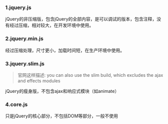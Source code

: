### 1.jquery.js
jQuery的非压缩版，包含jQuery的全部内容，是可以调试的版本，包含注释，没有经过压缩，相对较大，在开发环境中使用。

### 2.jquery.min.js
经过压缩处理，尺寸更小，加载时间短，在生产环境中使用。

### 3.jquery.slim.js

>官网这样描述: you can also use the slim build, which excludes the ajax and effects modules

jQuery的瘦身版，不包含ajax和响应式模块（如animate）

### 4.core.js
只是jQuery的核心部分，不包括DOM等部分，一般不使用
